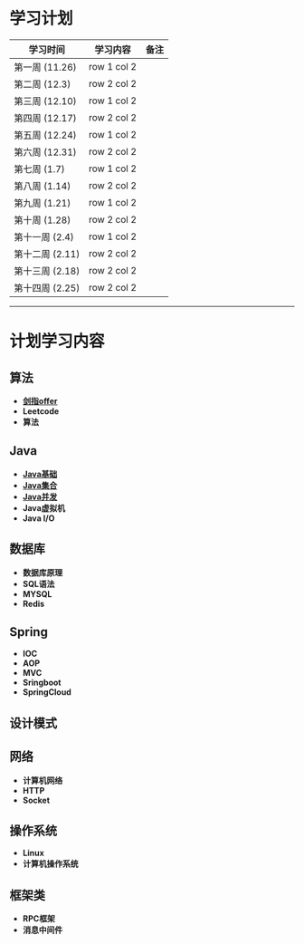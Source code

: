 # 学习计划

学习时间 | 学习内容| 备注
---|---|---
第一周 (11.26)| row 1 col 2 |
第二周 (12.3)| row 2 col 2 |
第三周 (12.10)| row 1 col 2 |
第四周 (12.17)| row 2 col 2 |
第五周 (12.24)| row 1 col 2 |
第六周 (12.31)| row 2 col 2 |
第七周 (1.7)| row 1 col 2 |
第八周 (1.14)| row 2 col 2 |
第九周 (1.21)| row 1 col 2 |
第十周 (1.28)| row 2 col 2 |
第十一周 (2.4)| row 1 col 2 |
第十二周 (2.11)| row 2 col 2 |
第十三周 (2.18)| row 2 col 2 |
第十四周 (2.25)| row 2 col 2 |


---

# 计划学习内容
 
## 算法
- [**剑指offer**](https://note.youdao.com/)
- **Leetcode**
- **算法**
## Java
- [**Java基础**](https://github.com/wangtengke/Notes/blob/master/notes/Java%E5%9F%BA%E7%A1%80.md)
- [**Java集合**](https://github.com/wangtengke/Notes/blob/master/notes/java%E9%9B%86%E5%90%88.md)
- [**Java并发**](https://github.com/wangtengke/Notes/blob/master/notes/java%E5%B9%B6%E5%8F%91.md)
- **Java虚拟机**
- **Java I/O**
## 数据库
- **数据库原理**
- **SQL语法**
- **MYSQL**
- **Redis**
## Spring
- **IOC**
- **AOP**
- **MVC**
- **Sringboot**
- **SpringCloud**
## 设计模式
## 网络
- **计算机网络**
- **HTTP**
- **Socket**
## 操作系统
- **Linux**
- **计算机操作系统**
## 框架类
- **RPC框架**
- **消息中间件**

